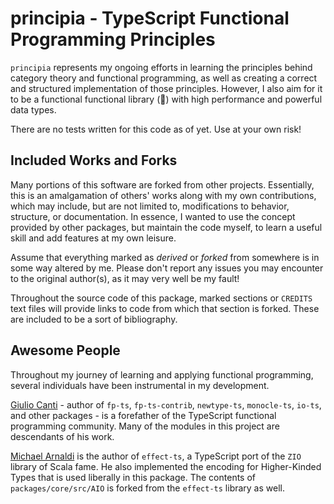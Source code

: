 # principia - TypeScript Functional Programming Principles

`principia` represents my ongoing efforts in learning the principles behind category theory and functional programming, as well as creating a correct and structured implementation of those principles. However, I also aim for it to be a functional functional library (🙂) with high performance and powerful data types.

There are no tests written for this code as of yet. Use at your own risk!

## Included Works and Forks

Many portions of this software are forked from other projects. Essentially, this is an amalgamation of others' works along with my own contributions, which may include, but are not limited to, modifications to behavior, structure, or documentation. In essence, I wanted to use the concept provided by other packages, but maintain the code myself, to learn a useful skill and add features at my own leisure.

Assume that everything marked as _derived_ or _forked_ from somewhere is in some way altered by me. Please don't report any issues you may encounter to the original author(s), as it may very well be my fault!

Throughout the source code of this package, marked sections or `CREDITS` text files will provide links to code from which that section is forked. These are included to be a sort of bibliography.

## Awesome People

Throughout my journey of learning and applying functional programming, several individuals have been instrumental in my development.

[Giulio Canti](https://github.com/gcanti) - author of `fp-ts`, `fp-ts-contrib`, `newtype-ts`, `monocle-ts`, `io-ts`, and other packages - is a forefather of the TypeScript functional programming community. Many of the modules in this project are descendants of his work.

[Michael Arnaldi](https://github.com/Matechs-Garage) is the author of `effect-ts`, a TypeScript port of the `ZIO` library of Scala fame. He also implemented the encoding for Higher-Kinded Types that is used liberally in this package. The contents of `packages/core/src/AIO` is forked from the `effect-ts` library as well.
